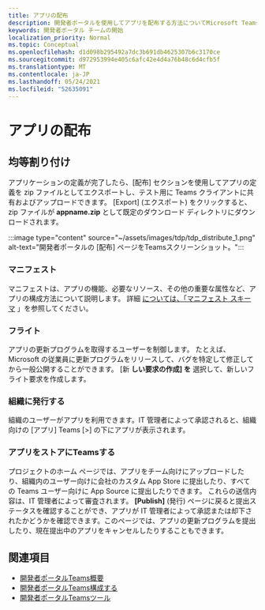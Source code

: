 ```yaml
---
title: アプリの配布
description: 開発者ポータルを使用してアプリを配布する方法についてMicrosoft Teams。
keywords: 開発者ポータル チームの開始
localization_priority: Normal
ms.topic: Conceptual
ms.openlocfilehash: d1d098b295492a7dc3b691db4625307b6c3170ce
ms.sourcegitcommit: d972953994e405c6afc42e4d4a76b48c6d4cfb5f
ms.translationtype: MT
ms.contentlocale: ja-JP
ms.lasthandoff: 05/24/2021
ms.locfileid: "52635091"
---
```

# <a name="distribute-your-apps"></a>アプリの配布

## <a name="distribute"></a>均等割り付け

アプリケーションの定義が完了したら、[配布] セクションを使用してアプリの定義を zip ファイルとしてエクスポートし、テスト用に Teams クライアントに共有およびアップロードできます。 [Export] (エクスポート) をクリックすると、zip ファイルが **appname.zip** として既定のダウンロード ディレクトリにダウンロードされます。

:::image type="content" source="~/assets/images/tdp/tdp_distribute_1.png" alt-text="開発者ポータルの [配布] ページをTeamsスクリーンショット。":::

### <a name="manifest"></a>マニフェスト

マニフェストは、アプリの機能、必要なリソース、その他の重要な属性など、アプリの構成方法について説明します。 詳細 [については、「マニフェスト スキーマ](~/resources/schema/manifest-schema.md) 」を参照してください。

### <a name="flights"></a>フライト

アプリの更新プログラムを取得するユーザーを制御します。 たとえば、Microsoft の従業員に更新プログラムをリリースして、バグを特定して修正してから一般公開することができます。 [新 **しい要求の作成] を** 選択して、新しいフライト要求を作成します。

### <a name="publish-to-org"></a>組織に発行する

組織のユーザーがアプリを利用できます。IT 管理者によって承認されると、組織向けの [アプリ] Teams [>] の下にアプリが表示されます。

### <a name="publish-your-app-to-teams-store"></a>アプリをストアにTeamsする

プロジェクトのホーム ページでは、アプリをチーム向けにアップロードしたり、組織内のユーザー向けに会社のカスタム App Store に提出したり、すべての Teams ユーザー向けに App Source に提出したりできます。 これらの送信内容は、IT 管理者によって審査されます。 **[Publish]** (発行) ページに戻ると提出ステータスを確認することができ、アプリが IT 管理者によって承認または却下されたかどうかを確認できます。このページでは、アプリの更新プログラムを提出したり、現在提出中のアプリをキャンセルしたりすることもできます。

## <a name="see-also"></a>関連項目

* [開発者ポータルTeams概要](~/concepts/build-and-test/teams-developer-portal.md)
* [開発者ポータルTeams構成する](~/concepts/tdp-configuration.md)
* [開発者ポータルTeamsツール](~/concepts/tdp-tools.md)